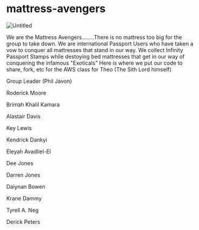 # mattress-avengers
![Untitled](https://github.com/user-attachments/assets/425dfea1-6c02-4eea-af1d-85e575d76a3b)

We are the Mattress Avengers........There is no mattress too big for the group to take down.
We are international Passport Users who have taken a vow to conquer all mattresses that stand in our way. We collect Infinity Passport Stamps while destoying bed mattresses that get in our way of conquering the infamous "Exoticals" 
Here is where we put our code to share, fork, etc for the AWS class for Theo (The Sith Lord himself)

Group Leader (Phil Javon)

Roderick Moore

Brimah Khalil Kamara

Alastair Davis

Key Lewis

Kendrick Dankyi

Eleyah Avadliel-El

Dee Jones

Darren Jones

Daiynan Bowen

Krane Dammy

Tyrell A. Neg

Derick Peters
